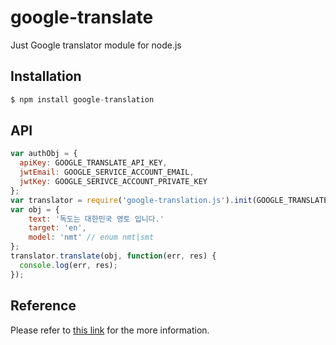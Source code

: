 google-translate
==============

Just Google translator module for node.js

## Installation

```js
$ npm install google-translation
```

## API

```js
var authObj = {
  apiKey: GOOGLE_TRANSLATE_API_KEY,
  jwtEmail: GOOGLE_SERVICE_ACCOUNT_EMAIL,
  jwtKey: GOOGLE_SERIVCE_ACCOUNT_PRIVATE_KEY
};
var translator = require('google-translation.js').init(GOOGLE_TRANSLATE_API_KEY);
var obj = {
	text: '독도는 대한민국 영토 입니다.'
	target: 'en',
	model: 'nmt' // enum nmt|smt
};
translator.translate(obj, function(err, res) {
  console.log(err, res);
});
```

## Reference

Please refer to [this link](https://cloud.google.com/translate/docs/apis) for the more information.